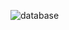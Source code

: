 ![database](https://user-images.githubusercontent.com/58973732/79499524-a2f9b400-801a-11ea-987a-fc7074048c57.JPG)
